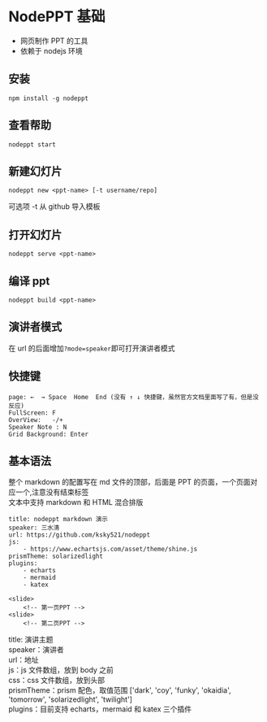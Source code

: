 # NodePPT 基础

- 网页制作 PPT 的工具
- 依赖于 nodejs 环境

## 安装

    npm install -g nodeppt

## 查看帮助

    nodeppt start

## 新建幻灯片

    nodeppt new <ppt-name> [-t username/repo]

可选项 -t 从 github 导入模板

## 打开幻灯片

    nodeppt serve <ppt-name>

## 编译 ppt

    nodeppt build <ppt-name>

## 演讲者模式

在 url 的后面增加`?mode=speaker`即可打开演讲者模式

## 快捷键

    page: ←  → Space  Home  End (没有 ↑ ↓ 快捷键，虽然官方文档里面写了有，但是没反应)
    FullScreen: F
    OverView:   -/+
    Speaker Note : N
    Grid Background: Enter

## 基本语法

整个 markdown 的配置写在 md 文件的顶部，后面是 PPT 的页面，一个页面对应一个<slide>,注意<slide>没有结束标签  
文本中支持 markdown 和 HTML 混合排版

    title: nodeppt markdown 演示
    speaker: 三水清
    url: https://github.com/ksky521/nodeppt
    js:
        - https://www.echartsjs.com/asset/theme/shine.js
    prismTheme: solarizedlight
    plugins:
        - echarts
        - mermaid
        - katex

    <slide>
        <!-- 第一页PPT -->
    <slide>
        <!-- 第二页PPT -->

title: 演讲主题  
speaker：演讲者  
url：地址  
js：js 文件数组，放到 body 之前  
css：css 文件数组，放到头部  
prismTheme：prism 配色，取值范围 ['dark', 'coy', 'funky', 'okaidia', 'tomorrow', 'solarizedlight', 'twilight']  
plugins：目前支持 echarts，mermaid 和 katex 三个插件
